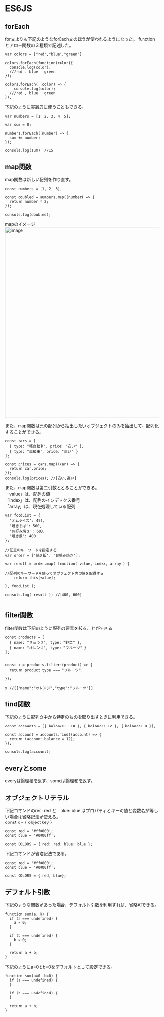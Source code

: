 # ES6JS

## forEach

for文よりも下記のようなforEach文のほうが使われるようになった。
functionとアロー関数の２種類で記述した。
```
var colors = ["red","blue","green"]

colors.forEach(function(color){
  console.log(color); 
  ///red , blue , green
});

colors.forEach( (color) => {
	console.log(color); 
  ///red , blue , green
});
```

下記のように実践的に使うこともできる。
```
var numbers = [1, 2, 3, 4, 5];

var sum = 0;

numbers.forEach((number) => {
  sum += number;
});

console.log(sum); //15
```


## map関数

map関数は新しい配列を作り直す。
```
const numbers = [1, 2, 3];

const doubled = numbers.map((number) => {
  return number * 2;
});

console.log(doubled);
```
mapのイメージ  
<img width="624" alt="image" src="https://user-images.githubusercontent.com/97214466/152744119-6b2fa01a-c275-4736-8b99-b015e61e1f5c.png">  

また、map関数は元の配列から抽出したいオブジェクトのみを抽出して、配列化することができる。
```
const cars = [
  { type: "軽自動車", price: "安い" },
  { type: "高級車", price: "高い" }
];

const prices = cars.map((car) => {
  return car.price;
});
console.log(prices); //[安い,高い]
```
また、map関数は第二引数ととることができる。  
「value」は、配列の値  
「index」は、配列のインデックス番号  
「array」は、現在処理している配列  

```
var foodList = {
  'オムライス': 450,
  '焼きそば': 500,
  'お好み焼き': 600,
  '焼き飯': 400
};
 
//任意のキーワードを指定する
var order = ['焼き飯', 'お好み焼き'];
 
var result = order.map( function( value, index, array ) {
 
//配列のキーワードを使ってオブジェクト内の値を取得する
    return this[value];
 
}, foodList );
 
console.log( result ); //[400, 600]
 
```
## filter関数

filter関数は下記のように配列の要素を絞ることができる
```
const products = [
  { name: "きゅうり", type: "野菜" },
  { name: "オレンジ", type: "フルーツ" }
];


const x = products.filter((product) => {
  return product.type === "フルーツ";
  
}); 

x //[{"name":"オレンジ","type":"フルーツ"}]

```

## find関数

下記のように配列の中から特定のものを取り出すときに利用できる。
```
const accounts = [{ balance: -10 }, { balance: 12 }, { balance: 0 }];

const account = accounts.find((account) => {
  return (account.balance = 12);
});

console.log(account);

```

## everyとsome
everyは論理積を返す、someは論理和を返す。

## オブジェクトリテラル

下記コマンドのred: red と　blue: blue はプロパティとキーの値と変数名が等しい場合は省略記法が使える。  
const x = { object:key }  
```
const red = '#ff0000';
const blue = '#0000ff';

const COLORS = { red: red, blue: blue };
```

下記コマンドが省略記法である。
```
const red = '#ff0000';
const blue = '#0000ff';

const COLORS = { red, blue};
```

## デフォルト引数
下記のような関数があった場合、デフォルト引数を利用すれば、省略可できる。

```
function sum(a, b) {
  if (a === undefined) {
    a = 0; 
  }
  
  if (b === undefined) {
    b = 0; 
  }
  
  return a + b;
}
```
下記のようにa=0とb=0をデフォルトとして設定できる。
```
function sum(a=0, b=0) {
  if (a === undefined) {
  }
  
  if (b === undefined) {
  }
  
  return a + b;
}
```


